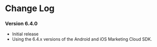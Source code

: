Change Log
==========

### Version 6.4.0

* Initial release
* Using the 6.4.x versions of the Android and iOS Marketing Cloud SDK.